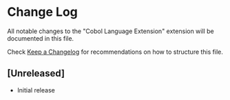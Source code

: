 # Change Log

All notable changes to the "Cobol Language Extension" extension will be documented in this file.

Check [Keep a Changelog](http://keepachangelog.com/) for recommendations on how to structure this file.

## [Unreleased]

- Initial release

